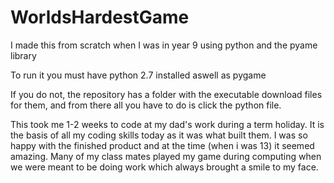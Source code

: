 # WorldsHardestGame
I made this from scratch when I was in year 9 using python and the pyame library

To run it you must have python 2.7 installed aswell as pygame 

If you do not, the repository has a folder with the executable download files for them, and from there all you have to do is click the python file.

This took me 1-2 weeks to code at my dad's work during a term holiday. It is the basis of all my coding skills today as it was what built them. I was so happy with the finished product and at the time (when i was 13) it seemed amazing. Many of my class mates played my game during computing when we were meant to be doing work which always brought a smile to my face.
